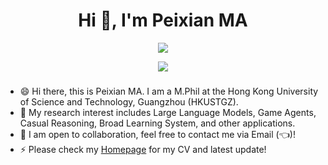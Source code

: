 <h1 align="center">Hi 👋, I'm Peixian MA</h1>

<p align="center"> 
  <img src="https://profile-counter.glitch.me/mpx0222/count.svg" />
</p>

<p align="center"> 
  <img src="https://github-readme-stats.vercel.app/api?username=mpx0222&show_icons=true&theme=tokyonight" />
</p>

###

- 😄 Hi there, this is Peixian MA. I am a M.Phil at the Hong Kong University of Science and Technology, Guangzhou (HKUSTGZ).
- 🔭 My research interest includes Large Language Models, Game Agents, Casual Reasoning, Broad Learning System, and other applications.
- 👯 I am open to collaboration, feel free to contact me via Email (👈)!
- ⚡ Please check my [Homepage](https://mpx0222.github.io/) for my CV and latest update!
